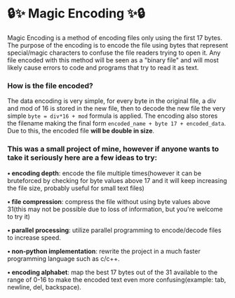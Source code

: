 # 🔒✨ Magic Encoding ✨🔒

Magic Encoding is a method of encoding files only using the first 17 bytes. The purpose of the encoding is to encode the file using bytes that represent special/magic characters to confuse the file readers trying to open it. Any file encoded with this method will be seen as a "binary file" and will most likely cause errors to code and programs that try to read it as text. 

### How is the file encoded? 
The data encoding is very simple, for every byte in the original file, a div and mod of 16 is stored in the new file, then to decode the new file the very simple ```byte = div*16 + mod``` formula is applied. The encoding also stores the filename making the final form ```encoded_name + byte 17 + encoded_data```. Due to this, the encoded file **will be double in size**. 

### This was a small project of mine, however if anyone wants to take it seriously here are a few ideas to try:
**• encoding depth**: encode the file multiple times(however it can be bruteforced by checking for byte values above 17 and it will keep increasing the file size, probably useful for small text files)

**• file compression**: compress the file without using byte values above 31(this may not be possible due to loss of information, but you're welcome to try it)

**• parallel processing**: utilize parallel programming to encode/decode files to increase speed. 

**• non-python implementation**: rewrite the project in a much faster programming language such as c/c++. 

**• encoding alphabet**: map the best 17 bytes out of the 31 available to the range of 0-16 to make the encoded text even more confusing(example: tab, newline, del, backspace). 
